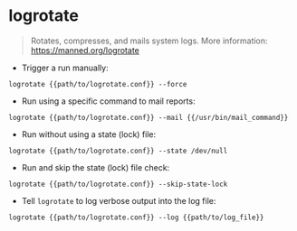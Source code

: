 # logrotate

> Rotates, compresses, and mails system logs.
> More information: <https://manned.org/logrotate>

- Trigger a run manually:

`logrotate {{path/to/logrotate.conf}} --force`

- Run using a specific command to mail reports:

`logrotate {{path/to/logrotate.conf}} --mail {{/usr/bin/mail_command}}`

- Run without using a state (lock) file:

`logrotate {{path/to/logrotate.conf}} --state /dev/null`

- Run and skip the state (lock) file check:

`logrotate {{path/to/logrotate.conf}} --skip-state-lock`

- Tell `logrotate` to log verbose output into the log file:

`logrotate {{path/to/logrotate.conf}} --log {{path/to/log_file}}`
